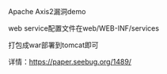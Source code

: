 Apache Axis2漏洞demo

web service配置文件在web/WEB-INF/services

打包成war部署到tomcat即可

详情：https://paper.seebug.org/1489/